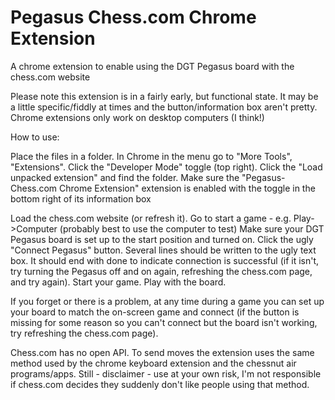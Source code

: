 # Pegasus Chess.com Chrome Extension

A chrome extension to enable using the DGT Pegasus board with the chess.com website

Please note this extension is in a fairly early, but functional state. It may be a little specific/fiddly at times and the button/information box aren't pretty. Chrome extensions only work on desktop computers (I think!)

How to use:

Place the files in a folder.
In Chrome in the menu go to "More Tools", "Extensions". 
Click the "Developer Mode" toggle (top right).
Click the "Load unpacked extension" and find the folder.
Make sure the "Pegasus-Chess.com Chrome Extension" extension is enabled with the toggle in the bottom right of its information box

Load the chess.com website (or refresh it). 
Go to start a game - e.g. Play->Computer (probably best to use the computer to test)
Make sure your DGT Pegasus board is set up to the start position and turned on.
Click the ugly "Connect Pegasus" button.
Several lines should be written to the ugly text box. It should end with done to indicate connection is successful (if it isn't, try turning the Pegasus off and on again, refreshing the chess.com page, and try again).
Start your game. Play with the board.

If you forget or there is a problem, at any time during a game you can set up your board to match the on-screen game and connect (if the button is missing for some reason so you can't connect but the board isn't working, try refreshing the chess.com page).

Chess.com has no open API. To send moves the extension uses the same method used by the chrome keyboard extension and the chessnut air programs/apps. Still - disclaimer - use at your own risk, I'm not responsible if chess.com decides they suddenly don't like people using that method.
